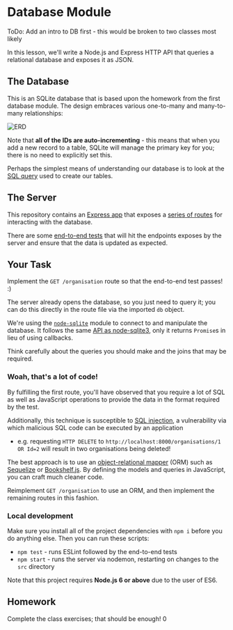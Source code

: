 # Database Module

ToDo: Add an intro to DB first - this would be broken to two classes most likely

In this lesson, we'll write a Node.js and Express HTTP API that queries a relational database and exposes it as JSON.


## The Database

This is an SQLite database that is based upon the homework from the first database module. The design embraces various one-to-many and many-to-many relationships:

![ERD](http://i.imgur.com/e8No8Xt.png)

Note that **all of the IDs are auto-incrementing** - this means that when you add a new record to a table, SQLite will manage the primary key for you; there is no need to explicitly set this.

Perhaps the simplest means of understanding our database is to look at the [SQL query](https://github.com/Code-Your-Future/db-module-ii/blob/master/data/transactions/create-tables.sql) used to create our tables.

## The Server

This repository contains an [Express app](https://github.com/Code-Your-Future/db-module-ii/blob/master/src/server.js) that exposes a [series of routes](https://github.com/Code-Your-Future/db-module-ii/blob/master/src/routes/organisations.js) for interacting with the database.

There are some [end-to-end tests](https://github.com/Code-Your-Future/db-module-ii/blob/master/test/e2e-test.js) that will hit the endpoints exposes by the server and ensure that the data is updated as expected.


## Your Task

Implement the `GET /organisation` route so that the end-to-end test passes! :)

The server already opens the database, so you just need to query it; you can do this directly in the route file via the imported `db` object.

We're using the [`node-sqlite`](https://github.com/kriasoft/node-sqlite) module to connect to and manipulate the database. It follows the same [API as node-sqlite3](https://github.com/mapbox/node-sqlite3/wiki/API), only it returns `Promise`s in lieu of using callbacks.

Think carefully about the queries you should make and the joins that may be required.


### Woah, that's a lot of code!

By fulfilling the first route, you'll have observed that you require a lot of SQL as well as JavaScript operations to provide the data in the format required by the test.

Additionally, this technique is susceptible to [SQL injection](https://en.wikipedia.org/wiki/SQL_injection), a vulnerability via which malicious SQL code can be executed by an application
  * e.g. requesting `HTTP DELETE` to `http://localhost:8000/organisations/1 OR Id=2` will result in two organisations being deleted!

The best approach is to use an [object-relational mapper](https://en.wikipedia.org/wiki/Object-relational_mapping) (ORM) such as [Sequelize](http://sequelize.readthedocs.io/en/latest/api/sequelize/) or [Bookshelf.js](http://bookshelfjs.org/). By defining the models and queries in JavaScript, you can craft much cleaner code.

Reimplement `GET /organisation` to use an ORM, and then implement the remaining routes in this fashion.


### Local development

Make sure you install all of the project dependencies with `npm i` before you do anything else. Then you can run these scripts:

* `npm test` - runs ESLint followed by the end-to-end tests
* `npm start` - runs the server via nodemon, restarting on changes to the `src` directory

Note that this project requires **Node.js 6 or above** due to the user of ES6.


## Homework

Complete the class exercises; that should be enough!
0
